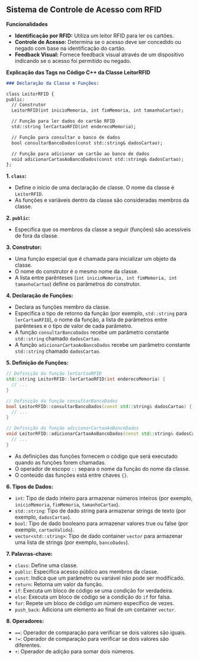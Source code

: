 
## Sistema de Controle de Acesso com RFID

**Funcionalidades**

- **Identificação por RFID:** Utiliza um leitor RFID para ler os cartões.
- **Controle de Acesso:** Determina se o acesso deve ser concedido ou negado com base na identificação do cartão.
- **Feedback Visual:** Fornece feedback visual através de um dispositivo indicando se o acesso foi permitido ou negado.

**Explicação das Tags no Código C++ da Classe LeitorRFID**
```markdown
### Declaração da Classe e Funções:

class LeitorRFID {
public:
  // Construtor
  LeitorRFID(int inicioMemoria, int fimMemoria, int tamanhoCartao);

  // Função para ler dados do cartão RFID
  std::string lerCartaoRFID(int enderecoMemoria);

  // Função para consultar o banco de dados
  bool consultarBancoDados(const std::string& dadosCartao);

  // Função para adicionar um cartão ao banco de dados
  void adicionarCartaoAoBancoDados(const std::string& dadosCartao);
};
```

**1. `class`:**

- Define o início de uma declaração de classe. O nome da classe é `LeitorRFID`.
- As funções e variáveis dentro da classe são consideradas membros da classe.

**2. `public`:**

- Especifica que os membros da classe a seguir (funções) são acessíveis de fora da classe.

**3. Construtor:**

- Uma função especial que é chamada para inicializar um objeto da classe.
- O nome do construtor é o mesmo nome da classe.
- A lista entre parênteses (`int inicioMemoria, int fimMemoria, int tamanhoCartao`) define os parâmetros do construtor.

**4. Declaração de Funções:**

- Declara as funções membro da classe.
- Especifica o tipo de retorno da função (por exemplo, `std::string` para `lerCartaoRFID`), o nome da função, a lista de parâmetros entre parênteses e o tipo de valor de cada parâmetro.
- A função `consultarBancoDados` recebe um parâmetro constante `std::string` chamado `dadosCartao`.
- A função `adicionarCartaoAoBancoDados` recebe um parâmetro constante `std::string` chamado `dadosCartao`.

**5. Definição de Funções:**

```cpp
// Definição da função lerCartaoRFID
std::string LeitorRFID::lerCartaoRFID(int enderecoMemoria) {
  // ...
}

// Definição da função consultarBancoDados
bool LeitorRFID::consultarBancoDados(const std::string& dadosCartao) {
  // ...
}

// Definição da função adicionarCartaoAoBancoDados
void LeitorRFID::adicionarCartaoAoBancoDados(const std::string& dadosCartao) {
  // ...
}
```

- As definições das funções fornecem o código que será executado quando as funções forem chamadas.
- O operador de escopo `::` separa o nome da função do nome da classe.
- O conteúdo das funções está entre chaves `{}`.

**6. Tipos de Dados:**

- `int`: Tipo de dado inteiro para armazenar números inteiros (por exemplo, `inicioMemoria`, `fimMemoria`, `tamanhoCartao`).
- `std::string`: Tipo de dado string para armazenar strings de texto (por exemplo, `dadosCartao`).
- `bool`: Tipo de dado booleano para armazenar valores true ou false (por exemplo, `cartaoValido`).
- `vector<std::string>`: Tipo de dado container `vector` para armazenar uma lista de strings (por exemplo, `bancoDados`).

**7. Palavras-chave:**

- `class`: Define uma classe.
- `public`: Especifica acesso público aos membros da classe.
- `const`: Indica que um parâmetro ou variável não pode ser modificado.
- `return`: Retorna um valor da função.
- `if`: Executa um bloco de código se uma condição for verdadeira.
- `else`: Executa um bloco de código se a condição do `if` for falsa.
- `for`: Repete um bloco de código um número específico de vezes.
- `push_back`: Adiciona um elemento ao final de um container `vector`.

**8. Operadores:**

- `==`: Operador de comparação para verificar se dois valores são iguais.
- `!=`: Operador de comparação para verificar se dois valores são diferentes.
- `+`: Operador de adição para somar dois números.
```
